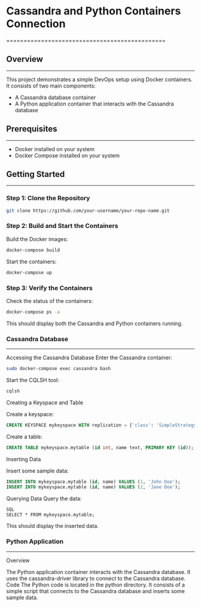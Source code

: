# Cassandra and Python Containers Connection
==============================================


## Overview
-----------

This project demonstrates a simple DevOps setup using Docker containers. It consists of two main components:


*   A Cassandra database container
*   A Python application container that interacts with the Cassandra database


## Prerequisites
--------------

*   Docker installed on your system
*   Docker Compose installed on your system


## Getting Started
---------------


### Step 1: Clone the Repository

```bash
git clone https://github.com/your-username/your-repo-name.git
```

### Step 2: Build and Start the Containers
Build the Docker images:

```bash
docker-compose build
```
Start the containers:

```bash
docker-compose up 
```

### Step 3: Verify the Containers
Check the status of the containers:

```bash
docker-compose ps -a
```
This should display both the Cassandra and Python containers running.
### Cassandra Database
-------------------
Accessing the Cassandra Database
Enter the Cassandra container:

```bash
sudo docker-compose exec cassandra bash
```
Start the CQLSH tool:

```bash
cqlsh
```

Creating a Keyspace and Table

Create a keyspace:

```SQL
CREATE KEYSPACE mykeyspace WITH replication = {'class': 'SimpleStrategy', 'replication_factor': 1};
```

Create a table:

```SQL
CREATE TABLE mykeyspace.mytable (id int, name text, PRIMARY KEY (id));
```

Inserting Data

Insert some sample data:

```SQL
INSERT INTO mykeyspace.mytable (id, name) VALUES (1, 'John Doe');
INSERT INTO mykeyspace.mytable (id, name) VALUES (2, 'Jane Doe');
```

Querying Data
Query the data:

```
SQL
SELECT * FROM mykeyspace.mytable;
```

This should display the inserted data.

### Python Application
------------------
Overview

The Python application container interacts with the Cassandra database. It uses the cassandra-driver library to connect to the Cassandra database.
Code
The Python code is located in the python directory. It consists of a simple script that connects to the Cassandra database and inserts some sample data.




